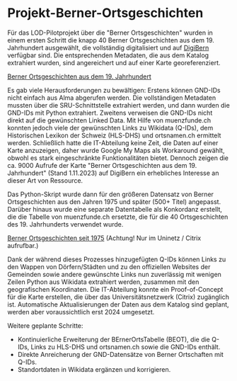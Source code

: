 # Projekt-Berner-Ortsgeschichten
Für das LOD-Pilotprojekt über die "Berner Ortsgeschichten" wurden in einem ersten Schritt die knapp 40 Berner Ortsgeschichten aus dem 19. Jahrhundert ausgewählt, die vollständig digitalisiert und auf [DigiBern](https://www.digibern.ch/katalog/ortsgeschichten-aus-dem-19-jahrhundert) verfügbar sind. Die entsprechenden Metadaten, die aus dem Katalog extrahiert wurden, sind angereichert und auf einer Karte georeferenziert.

[Berner Ortsgeschichten aus dem 19. Jahrhundert](https://www.google.com/maps/d/viewer?mid=1RgPrC4f7u6zwvJJgFIaWRABBFzHYcdg&ll=46.86141647085042%2C7.715000000000023&z=10)

Es gab viele Herausforderungen zu bewältigen: Erstens können GND-IDs nicht einfach aus Alma abgerufen werden. Die vollständigen Metadaten mussten über die SRU-Schnittstelle extrahiert werden, und dann wurden die GND-IDs mit Python extrahiert. Zweitens verweisen die GND-IDs nicht direkt auf die gewünschten Linked Data. Mit Hilfe von muenzfunde.ch konnten jedoch viele der gewünschten Links zu Wikidata (Q-IDs), dem Historischen Lexikon der Schweiz (HLS-DHS) und ortsnamen.ch ermittelt werden. Schließlich hatte die IT-Abteilung keine Zeit, die Daten auf einer Karte anzuzeigen, daher wurde Google My Maps als Workaround gewählt, obwohl es stark eingeschränkte Funktionalitäten bietet. Dennoch zeigen die ca. 9000 Aufrufe der Karte "Berner Ortsgeschichten aus dem 19. Jahrhundert" (Stand 1.11.2023) auf DigiBern ein erhebliches Interesse an dieser Art von Ressource.

Das Python-Skript wurde dann für den größeren Datensatz von Berner Ortsgeschichten aus den Jahren 1975 und später (500+ Titel) angepasst. Darüber hinaus wurde eine separate Datentabelle als Konkordanz erstellt, die die Tabelle von muenzfunde.ch ersetzte, die für die 40 Ortsgeschichten des 19. Jahrhunderts verwendet wurde.

[Berner Ortsgeschichten seit 1975](http://berner-ortsgeschichten.test.ub.unibe.ch/) (Achtung! Nur im Uninetz / Citrix aufrufbar.)

Dank der während dieses Prozesses hinzugefügten Q-IDs können Links zu den Wappen von Dörfern/Städten und zu den offiziellen Websites der Gemeinden sowie andere gewünschte Links nun zuverlässig mit wenigen Zeilen Python aus Wikidata extrahiert werden, zusammen mit den geografischen Koordinaten. Die IT-Abteilung konnte ein Proof-of-Concept für die Karte erstellen, die über das Universitätsnetzwerk (Citrix) zugänglich ist. Automatische Aktualisierungen der Daten aus dem Katalog sind geplant, werden aber voraussichtlich erst 2024 umgesetzt.

Weitere geplante Schritte:
- Kontinuierliche Erweiterung der BErnerOrtsTabelle (BEOT), die die Q-IDs, Links zu HLS-DHS und ortsnamen.ch sowie die GND-IDs enthält.
- Direkte Anreicherung der GND-Datensätze von Berner Ortschaften mit Q-IDs.
- Standortdaten in Wikidata ergänzen und korrigieren.
